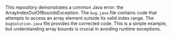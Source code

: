 This repository demonstrates a common Java error: the ArrayIndexOutOfBoundsException. The `bug.java` file contains code that attempts to access an array element outside its valid index range. The `bugSolution.java` file provides the corrected code.  This is a simple example, but understanding array bounds is crucial in avoiding runtime exceptions. 